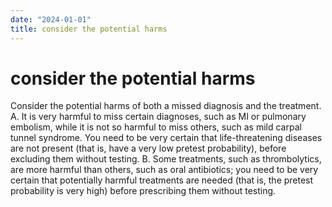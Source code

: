 ```yaml
---
date: "2024-01-01"
title: consider the potential harms
---
```


# consider the potential harms

Consider the potential harms of both a missed diagnosis and the treatment.
A.  It is very harmful to miss certain diagnoses, such as MI or pulmonary embolism, while it is not so harmful to miss others, such as mild carpal tunnel syndrome. You need to be very certain that life-threatening diseases are not present (that is, have a very low pretest probability), before excluding them without testing.
B.  Some treatments, such as thrombolytics, are more harmful than others, such as oral antibiotics; you need to be very certain that potentially harmful treatments are needed (that is, the pretest probability is very high) before prescribing them without testing.

